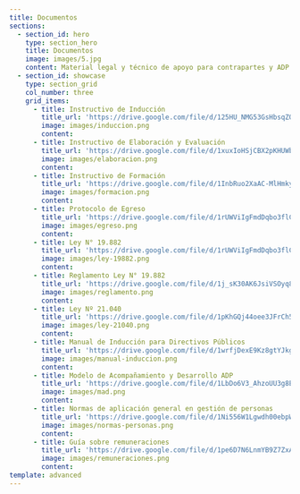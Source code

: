 ```yaml
---
title: Documentos
sections:
  - section_id: hero
    type: section_hero
    title: Documentos
    image: images/5.jpg
    content: Material legal y técnico de apoyo para contrapartes y ADP
  - section_id: showcase
    type: section_grid
    col_number: three
    grid_items:
      - title: Instructivo de Inducción
        title_url: 'https://drive.google.com/file/d/125HU_NMG53GsHbsqZQTJ1Jj8eTzy7W7-/view?usp=sharing'
        image: images/induccion.png
        content: 
      - title: Instructivo de Elaboración y Evaluación
        title_url: 'https://drive.google.com/file/d/1xuxIoHSjCBX2pKHUWbWn3KyLRWCM1O28/view?usp=sharing'
        image: images/elaboracion.png
        content: 
      - title: Instructivo de Formación
        title_url: 'https://drive.google.com/file/d/1InbRuo2XaAC-MlHmky2NlHKvcC4kwCfL/view?usp=sharing'
        image: images/formacion.png
        content: 
      - title: Protocolo de Egreso
        title_url: 'https://drive.google.com/file/d/1rUWViIgFmdDqbo3flCRu9JSy99GY2RiU/view?usp=sharing'
        image: images/egreso.png
        content: 
      - title: Ley N° 19.882
        title_url: 'https://drive.google.com/file/d/1rUWViIgFmdDqbo3flCRu9JSy99GY2RiU/view?usp=sharing'
        image: images/ley-19882.png
        content: 
      - title: Reglamento Ley N° 19.882
        title_url: 'https://drive.google.com/file/d/1j_sK30AK6JsiVSOyq8cTy6SVtY1bX7ug/view?usp=sharing'
        image: images/reglamento.png
        content: 
      - title: Ley Nº 21.040
        title_url: 'https://drive.google.com/file/d/1pKhGQj44oee3JFrCh5CAYnWKOJT0vM4Q/view?usp=sharing'
        image: images/ley-21040.png
        content: 
      - title: Manual de Inducción para Directivos Públicos
        title_url: 'https://drive.google.com/file/d/1wrfjDexE9Kz8gtYJkg6v7_phK8tdOemz/view?usp=sharing'
        image: images/manual-induccion.png
        content: 
      - title: Modelo de Acompañamiento y Desarrollo ADP
        title_url: 'https://drive.google.com/file/d/1LbDo6V3_AhzoUU3g8E1uS3IpS0pu7FVC/view?usp=sharing'
        image: images/mad.png
        content: 
      - title: Normas de aplicación general en gestión de personas
        title_url: 'https://drive.google.com/file/d/1Ni556W1Lgwdh00ebpWDfqnZN04deMPsh/view?usp=sharing'
        image: images/normas-personas.png
        content: 
      - title: Guía sobre remuneraciones
        title_url: 'https://drive.google.com/file/d/1pe6D7N6LnmYB9Z7ZxAdYhz7y3uZtR0dg/view?usp=sharing'
        image: images/remuneraciones.png
        content: 
template: advanced
---
```

